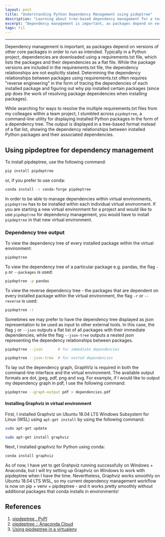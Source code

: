 ```yaml
---
layout: post
title: "Understanding Python Dependency Management using pideptree"
description: "Learning about tree-based dependency management for a team project developed in Python using pipdeptree"
excerpt: "Dependency management is important, as packages depend on versions of other core packages in order to run as intended. Typically in a Python project, dependencies are downloaded using a requirements.txt file, which lists the packages and their dependencies as a flat file. While the package versions are included in the requirements.txt file, the dependency relationships are not explicitly stated."
tags: til
---
```

---

Dependency management is important, as packages depend on versions of other core packages in order to run as intended. Typically in a Python project, dependencies are downloaded using a requirements.txt file, which lists the packages and their dependencies as a flat file. While the package versions are included in the requirements.txt file, the dependency relationships are not explicitly stated. Determining the dependency relationships between packages using requirements.txt often requires "reverse engineering" in the form of tracing the dependencies of each installed package and figuring out why pip installed certain packages (since pip does the work of resolving package dependencies when installing packages).

While searching for ways to resolve the multiple requirements.txt files from my colleages within a team project, I stumbled across `pipdeptree`, a command-line utility for displaying installed Python packages in the form of a dependency tree. The output is displayed in a tree-based format instead of a flat list, showing the dependency relationships between installed Python packages and their associated dependencies.

## Using pipdeptree for dependency management

To install pipdeptree, use the following command:

```bash
pip install pipdeptree
```

or, if you prefer to use conda:

```bash
conda install -c conda-forge pipdeptree
```

In order to be able to manage dependencies within virtual environments, `pipdeptree` has to be installed within each individual virtual environment. If you are starting a new virtual environment for a project and would like to use `pipdeptree` for dependency management, you would have to install `pipdeptree` in that new virtual environment.

### Dependency tree output

To view the dependency tree of every installed package within the virtual environment:

```bash
pipdeptree
```

To view the dependency tree of a particular package e.g. pandas, the flag `-p` or `--packages` is used:

```bash
pipdeptree -p pandas
```

To view the reverse dependency tree - the packages that are dependent on every installed package within the virtual environment, the flag `-r` or `--reverse` is used:

```bash
pipdeptree -r
```

Sometimes we may prefer to have the dependency tree displayed as json representation to be used as input to other external tools. In this case, the flag `j` or `--json` outputs a flat list of all packages with their immediate dependencies, while the flag `--json-tree` outputs a nested json representing the dependency relationships between packages.

```bash
pipdeptree --json       # for immediate dependencies

pipdeptree --json-tree  # for nested dependencies
```

To lay out the dependency graph, GraphViz is required in both the command-line interface and the virtual environment. The available output formats are dot, jpeg, pdf, png and svg. For example, if I would like to output my dependency graph in pdf, I use the following command:

```bash
pipdeptree --graph-output pdf > dependencies.pdf
```

#### Installing Graphviz in virtual environment

First, I installed Graphviz on Ubuntu 18.04 LTS Windows Subsystem for Linux (WSL) using `apt-get install` by using the following command:

```bash
sudo apt-get update

sudo apt-get install graphviz
```

Next, I installed graphviz for Python using conda:

```bash
conda install graphviz
```

As of now, I have yet to get Grahpviz running successfully on Windows + Anaconda, but I will try setting up Graphviz on Windows to work with pipdeptree when I have the time. Nevertheless, Graphviz works smoothly on Ubuntu 18.04 LTS WSL, so my current dependency management workflow is now on pip + venv + pipdeptree - and it works pretty smoothly without additional packages that conda installs in environments!

## References

1. [pipdeptree . PyPI](https://pypi.org/project/pipdeptree/)
2. [pipdeptree :: Anaconda Cloud](https://anaconda.org/conda-forge/pipdeptree)
3. [Using pipdeptree in a virtualenv](http://www.columbia.edu/~njn2118/journal/2016/3/24.html)